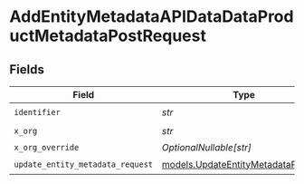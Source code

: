 # AddEntityMetadataAPIDataDataProductMetadataPostRequest


## Fields

| Field                                                                          | Type                                                                           | Required                                                                       | Description                                                                    |
| ------------------------------------------------------------------------------ | ------------------------------------------------------------------------------ | ------------------------------------------------------------------------------ | ------------------------------------------------------------------------------ |
| `identifier`                                                                   | *str*                                                                          | :heavy_check_mark:                                                             | N/A                                                                            |
| `x_org`                                                                        | *str*                                                                          | :heavy_check_mark:                                                             | N/A                                                                            |
| `x_org_override`                                                               | *OptionalNullable[str]*                                                        | :heavy_minus_sign:                                                             | N/A                                                                            |
| `update_entity_metadata_request`                                               | [models.UpdateEntityMetadataRequest](../models/updateentitymetadatarequest.md) | :heavy_check_mark:                                                             | N/A                                                                            |